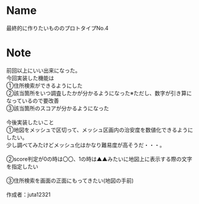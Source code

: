 # Name
 
最終的に作りたいもののプロトタイプNo.4<br>
 
# Note
前回以上にいい出来になった。<br>
今回実装した機能は<br>
①住所検索ができるようにした<br>
②該当箇所をいつ調査したかが分かるようになった※ただし、数字が引き算になっているので要改善<br>
③該当箇所のスコアが分かるようになった<br>
<br>
今後実装したいこと<br>
①地図をメッシュで区切って、メッシュ区画内の治安度を数値化できるようにしたい。<br>
少し調べてみたけどメッシュ化はかなり難易度が高そうだ・・・。<br>
<br>
②score判定が0の時は〇〇、1の時は▲▲みたいに地図上に表示する際の文字を指定したい<br>
<br>
③住所検索を画面の正面にもってきたい(地図の手前)<br>
<br>
作成者：juta12321
